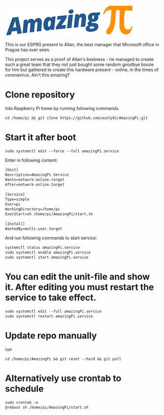 ![AmazingPi](logo.jpg?raw=true "AmazingPi")

This is our ESPRG present to Allan, the best manager that Microsoft office in Prague has ever seen.

This project serves as a proof of Allan's bestness - he managed to create such a great team that they not just bought some random goodbye booze for him but gathered to create this hardware present - online, in the times of coronavirus. Ain't this amazing?

# Clone repository
Into Raspberry Pi home by running following commands.
```
cd /home/pi && git clone https://github.com/austy81/AmazingPi.git
```

# Start it after boot
```
sudo systemctl edit --force --full amazingPi.service
```

Enter in following content:

```
[Unit]
Description=AmazingPi Service
Wants=network-online.target
After=network-online.target

[Service]
Type=simple
User=pi
WorkingDirectory=/home/pi
ExecStart=sh /home/pi/AmazingPi/start.sh

[Install]
WantedBy=multi-user.target
```

And run following commands to start service:

```
systemctl status amazingPi.service
sudo systemctl enable amazingPi.service
sudo systemctl start amazingPi.service
```

# You can edit the unit-file and show it. After editing you must restart the service to take effect.
```
sudo systemctl edit --full amazingPi.service
sudo systemctl restart amazingPi.service
```

# Update repo manually
run
```
cd /home/pi/AmazingPi && git reset --hard && git pull
```

# Alternatively use crontab to schedule
```
sudo crontab -e
@reboot sh /home/pi/AmazingPi/start.sh
```
